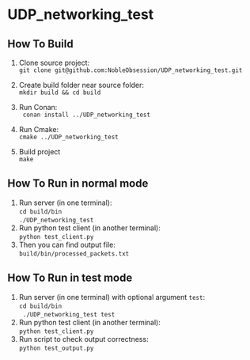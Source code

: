 # UDP_networking_test

## How To Build
1. Clone source project:  
 ` git clone git@github.com:NobleObsession/UDP_networking_test.git `

2. Create build folder near source folder:  
` mkdir build && cd build `

3. Run Conan:  
` conan install ../UDP_networking_test`

4. Run Cmake:  
 ` cmake ../UDP_networking_test `
 
5. Build project  
 `make `
 
 ## How To Run in normal mode
 1. Run server (in one terminal):  
 ` cd build/bin `  
 ` ./UDP_networking_test `
 2. Run python test client (in another terminal):   
 ` python test_client.py `
 3. Then you can find output file:  
 ` build/bin/processed_packets.txt `
 
 ## How To Run in test mode
 1. Run server (in one terminal) with optional argument `test`:  
 ` cd build/bin `  
 ` ./UDP_networking_test test`
 2. Run python test client (in another terminal):   
 ` python test_client.py `
 3. Run script to check output correctness:   
 ` python test_output.py `
 
 
 
   
 

